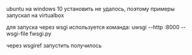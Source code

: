 ubuntu на windows 10 установить не удалось, поэтому примеры запускал на virtualbox

для запуска через wsgi используется команда:
uwsgi --http :8000 --wsgi-file fwsgi.py

через wsgiref запустить получилось